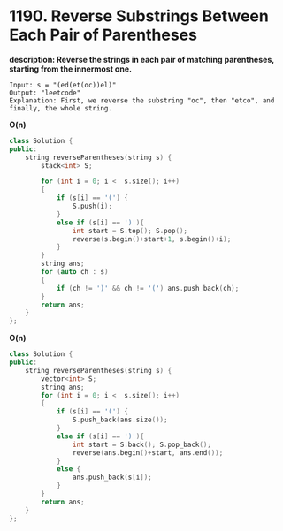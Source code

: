 # 1190. Reverse Substrings Between Each Pair of Parentheses
**description: Reverse the strings in each pair of matching parentheses, starting from the innermost one.**
```
Input: s = "(ed(et(oc))el)"
Output: "leetcode"
Explanation: First, we reverse the substring "oc", then "etco", and finally, the whole string.
```
**O(n)**
``` cpp
class Solution {
public:
    string reverseParentheses(string s) {
        stack<int> S;

        for (int i = 0; i <  s.size(); i++)
        {
            if (s[i] == '(') {
                S.push(i);
            }
            else if (s[i] == ')'){
                int start = S.top(); S.pop();
                reverse(s.begin()+start+1, s.begin()+i);
            }
        }
        string ans;
        for (auto ch : s)
        {
            if (ch != ')' && ch != '(') ans.push_back(ch);
        }
        return ans;
    }
};
```
**O(n)**
``` cpp
class Solution {
public:
    string reverseParentheses(string s) {
        vector<int> S;
        string ans;
        for (int i = 0; i <  s.size(); i++)
        {
            if (s[i] == '(') {
                S.push_back(ans.size());
            }
            else if (s[i] == ')'){
                int start = S.back(); S.pop_back();
                reverse(ans.begin()+start, ans.end());
            } 
            else {
                ans.push_back(s[i]);
            }
        }
        return ans;
    }
};
```